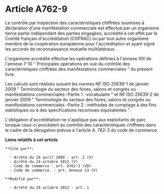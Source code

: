 # Article A762-9

Le contrôle par inspection des caractéristiques chiffrées soumises à déclaration d'une manifestation commerciale est effectué
par un organisme tierce partie indépendant des parties engagées, accrédité à cet effet par le Comité français d'accréditation
(COFRAC) ou par tout autre organisme membre de la coopération européenne pour l'accréditation et ayant signé les accords de
reconnaissance mutuelle multilatéraux. 

L'organisme accrédité effectue les opérations définies à l'annexe XIII de l'annexe 7-10 " Principales opérations en vue du
contrôle des caractéristiques chiffrées des manifestations commerciales " du présent livre. 

Les calculs sont réalisés suivant les normes NF ISO 25639-1 de janvier 2009 " Terminologie du secteur des foires, salons et
congrès ou manifestations commerciales.-Partie 1 : vocabulaire " et NF ISO 25639-2 de janvier 2009 " Terminologie du secteur
des foires, salons et congrès ou manifestations commerciales.-Partie 2 : méthodes de comptage à des fins statistiques ou à
des spécifications reconnues équivalentes ". 

L'obligation d'accréditation ne s'applique pas aux exploitants de parc lorsque ceux-ci procèdent au contrôle des
caractéristiques chiffrées dans le cadre de la dérogation prévue à l'article A. 762-3 du code de commerce.

**Liens relatifs à cet article**

	**Cité par**:

	  - Arrêté du 24 avril 2009 - art. 2 (V)
	  - Arrêté du 24 octobre 2012 (V)
	  - Code de commerce - art. A762-3 (VD)
	  - Code de commerce. - art. Annexe 13 (V)

	**Modifié par**:

	  - Arrêté du 24 octobre 2012 - art. 1
